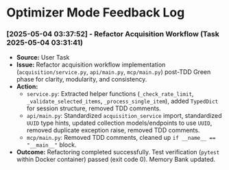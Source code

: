 # Optimizer Mode Feedback Log
<!-- Entries below should be added reverse chronologically (newest first) -->
### [2025-05-04 03:37:52] - Refactor Acquisition Workflow (Task 2025-05-04 03:31:41)
- **Source:** User Task
- **Issue:** Refactor acquisition workflow implementation (`acquisition/service.py`, `api/main.py`, `mcp/main.py`) post-TDD Green phase for clarity, modularity, and consistency.
- **Action:**
    - `service.py`: Extracted helper functions (`_check_rate_limit`, `_validate_selected_items`, `_process_single_item`), added `TypedDict` for session structure, removed TDD comments.
    - `api/main.py`: Standardized `acquisition_service` import, standardized `UUID` type hints, updated collection models/endpoints to use `UUID`, removed duplicate exception raise, removed TDD comments.
    - `mcp/main.py`: Removed TDD comments, cleaned up `if __name__ == "__main__"` block.
- **Outcome:** Refactoring completed successfully. Test verification (`pytest` within Docker container) passed (exit code 0). Memory Bank updated.